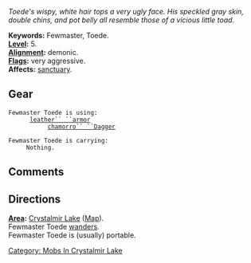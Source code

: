 *Toede's wispy, white hair tops a very ugly face. His speckled gray
skin, double chins, and pot belly all resemble those of a vicious little
toad.*

**Keywords:** Fewmaster, Toede.  
**[Level](Level "wikilink"):** 5.  
**[Alignment](Alignment "wikilink"):** demonic.  
**[Flags](:Category:_Mob_Types "wikilink"):** very aggressive.  
**Affects:** [sanctuary](Sanctuary "wikilink").  

## Gear

`Fewmaster Toede is using:`  
<worn on body>`      `[`leather`` ``armor`](Leather_Armor "wikilink")  
<wielded>`           `[`chamorro`` ``Dagger`](Chamorro_Dagger "wikilink")

`Fewmaster Toede is carrying:`  
`     Nothing.`

## Comments

## Directions

**[Area](:Category:_Areas "wikilink"):** [Crystalmir
Lake](:Category:_Crystalmir_Lake "wikilink")
([Map](Crystalmir_Lake_Map "wikilink")).  
Fewmaster Toede [wanders](Wandering_Mobs "wikilink").  
Fewmaster Toede is (usually) portable.  

[Category: Mobs In Crystalmir
Lake](Category:_Mobs_In_Crystalmir_Lake "wikilink")
